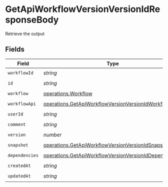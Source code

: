 # GetApiWorkflowVersionVersionIdResponseBody

Retrieve the output


## Fields

| Field                                                                                                                          | Type                                                                                                                           | Required                                                                                                                       | Description                                                                                                                    |
| ------------------------------------------------------------------------------------------------------------------------------ | ------------------------------------------------------------------------------------------------------------------------------ | ------------------------------------------------------------------------------------------------------------------------------ | ------------------------------------------------------------------------------------------------------------------------------ |
| `workflowId`                                                                                                                   | *string*                                                                                                                       | :heavy_check_mark:                                                                                                             | N/A                                                                                                                            |
| `id`                                                                                                                           | *string*                                                                                                                       | :heavy_check_mark:                                                                                                             | N/A                                                                                                                            |
| `workflow`                                                                                                                     | [operations.Workflow](../../models/operations/workflow.md)                                                                     | :heavy_check_mark:                                                                                                             | N/A                                                                                                                            |
| `workflowApi`                                                                                                                  | [operations.GetApiWorkflowVersionVersionIdWorkflowApi](../../models/operations/getapiworkflowversionversionidworkflowapi.md)   | :heavy_check_mark:                                                                                                             | N/A                                                                                                                            |
| `userId`                                                                                                                       | *string*                                                                                                                       | :heavy_check_mark:                                                                                                             | N/A                                                                                                                            |
| `comment`                                                                                                                      | *string*                                                                                                                       | :heavy_check_mark:                                                                                                             | N/A                                                                                                                            |
| `version`                                                                                                                      | *number*                                                                                                                       | :heavy_check_mark:                                                                                                             | N/A                                                                                                                            |
| `snapshot`                                                                                                                     | [operations.GetApiWorkflowVersionVersionIdSnapshot](../../models/operations/getapiworkflowversionversionidsnapshot.md)         | :heavy_check_mark:                                                                                                             | N/A                                                                                                                            |
| `dependencies`                                                                                                                 | [operations.GetApiWorkflowVersionVersionIdDependencies](../../models/operations/getapiworkflowversionversioniddependencies.md) | :heavy_check_mark:                                                                                                             | N/A                                                                                                                            |
| `createdAt`                                                                                                                    | *string*                                                                                                                       | :heavy_check_mark:                                                                                                             | N/A                                                                                                                            |
| `updatedAt`                                                                                                                    | *string*                                                                                                                       | :heavy_check_mark:                                                                                                             | N/A                                                                                                                            |